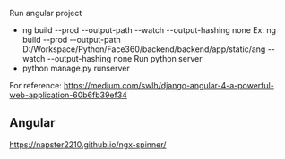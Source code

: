 Run angular project
* ng build --prod --output-path <output path> --watch --output-hashing none
Ex: ng build --prod --output-path D:/Workspace/Python/Face360/backend/backend/app/static/ang --watch --output-hashing none
Run python server
* python manage.py runserver

For reference:
https://medium.com/swlh/django-angular-4-a-powerful-web-application-60b6fb39ef34


Angular
-------
https://napster2210.github.io/ngx-spinner/